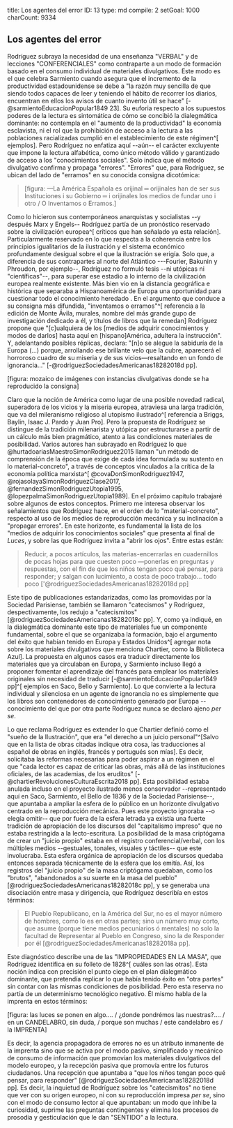 title:          Los agentes del error
ID:             13
type:           md
compile:        2
setGoal:        1000
charCount:      9334


## Los agentes del error

Rodríguez subraya la necesidad de una enseñanza "VERBAL" y de lecciones "CONFERENCIALES" como contraparte a un modo de formación basado en el consumo individual de materiales divulgativos. Este modo es el que celebra Sarmiento cuando asegura que el incremento de la productividad estadounidense se debe a "la razón muy sencilla de que siendo todos capaces de leer y teniendo el hábito de recorrer los diarios, encuentran en ellos los avisos de cuanto invento útil se hace" [-@sarmientoEducacionPopular1849 23]. Su euforia respecto a los supuestos poderes de la lectura es sintomática de cómo se concibió la dialegmática dominante: no contempla en el "aumento de la productividad" la economía esclavista, ni el rol que la prohibición de acceso a la lectura a las poblaciones racializadas cumplió en el establecimiento de este régimen^[ ejemplos]. Pero Rodríguez no enfatiza aquí --aún-- el carácter excluyente que impone la lectura alfabética, como único método válido y garantizado de acceso a los "conocimientos sociales". Solo indica que el método divulgativo confirma y propaga "errores".  "Errores" que, para Rodríguez, se ubican del lado de "erramos" en su conocida consigna dicotómica: 

>[figura: —La América Española es orijinal ═ orijinales han de ser sus Instituciones i su Gobierno ═ i orijinales los medios de fundar uno i otro / O Inventamos o Erramos.]

Como lo hicieron sus contemporáneos anarquistas y socialistas --y después Marx y Engels-- Rodríguez partía de un pronóstico reservado sobre la civilización europea^[ críticos que han señalado ya esta relación]. Particularmente reservado en lo que respecta a la coherencia entre los principios igualitarios de la ilustración y el sistema económico profundamente desigual sobre el que la ilustración se erigía. Solo que, a diferencia de sus contrapartes al norte del Atlántico ---Fourier, Bakunin y Phroudon, por  ejemplo--, Rodríguez no formuló tesis --ni utópicas ni "científicas"--, para superar ese estadio a lo interno de la civilización europea realmente existente. Más bien vio en la distancia geográfica e histórica que separaba a Hispanoamérica de Europa una oportunidad para cuestionar todo el conocimiento heredado <!--agregar referencia al mundonovismo de Briggs -->. En el argumento que conduce a su consigna más difundida, "inventamos o erramos"^[ referencia a la edición de Monte Ávila, murales, nombre del más grande gupo de investigación dedicado a él, y títulos de libros que la remedan]  Rodríguez propone que "[c]ualquiera de los [medios de adquirir conocimientos y modos de darlos] hasta aquí en [hispano]América, adultera la instrucción". Y, adelantando posibles réplicas, declara: "[n]o se alegue la sabiduría de la Europa (...) porque, arrollando ese brillante velo que la cubre, aparecerá el horroroso cuadro de su miseria y de sus vicios—resaltando en un fondo de ignorancia..." [-@rodriguezSociedadesAmericanas18282018d pp]. 

[figura: mozaico de imágenes con instancias divulgativas donde se ha reproducido la consigna]

Claro que la noción de América como lugar de una posible novedad radical, superadora de los vicios y la miseria europea, atraviesa una larga tradición, que va del mileranismo religioso al utopismo ilustrado^[ referencia a Briggs, Baylin, Isaac J. Pardo y Juan Pro]. Pero la propuesta de Rodríguez se distingue de la tradición milenarista y utópica por estructurarse a partir de un cálculo más bien pragmático, atento a las condiciones materiales de posibilidad. Varios autores han subrayado en Rodríguez lo que @hurtadoariasMaestroSimonRodriguez2015 llaman "un método de comprensión de la época que exige de cada idea formulada su sustento en lo material-concreto", a través de conceptos vinculados a la crítica de la economía política marxista^[ @covaDonSimonRodriguez1947, @rojasolayaSimonRodriguezClase2017, @fernandezSimonRodriguezUtopia1995, @lopezpalmaSimonRodriguezUtopia1989]. En el próximo capítulo trabajaré sobre algunos de estos conceptos. Primero me interesa observar los señalamientos que Rodríguez hace, en el orden de lo "material-concreto", respecto al uso de los medios de reproducción mecánica y su inclinación a "propagar errores". En este horizonte, es fundamental la lista de los "medios de adquirir los conocimientos sociales" que presenta al final de *Luces*, y sobre las que Rodríguez invita a "abrir los ojos". Entre estas están:

>Reducir, a pocos artículos, las materias-encerrarlas en cuadernillos de pocas hojas para que cuesten poco —ponerlas en preguntas y respuestas, con el fin de que los niños tengan poco qué pensar, para responder; y salgan con lucimiento, a costa de poco trabajo… todo poco ['@rodriguezSociedadesAmericanas18282018d pp]

Este tipo de publicaciones estandarizadas, como las promovidas por la Sociedad Parisiense, también se llamaron "catecismos" <!--¿por qué y por quién?--> y Rodríguez, despectivamente, los redujo a "catecismitos" [@rodriguezSociedadesAmericanas18282018c pp]<!--Detalles sobre la biblioteca azul y problema de la historización de la lectura-->. Y, como ya indiqué, en la dialegmática dominante este tipo de materiales fue un componente fundamental, sobre el que se organizaba la formación, bajo el argumento del éxito que habían tenido en Europa y Estados Unidos^[ agregar nota sobre los materiales divulgativos que menciona Chartier, como la Biblioteca Azul]. La propuesta en algunos casos era traducir directamente los materiales que ya circulaban en Europa, y Sarmiento incluso llegó a proponer fomentar el aprendizaje del francés para emplear los materiales originales sin necesidad de traducir [-@sarmientoEducacionPopular1849 pp]<!--  -->^[ ejemplos en Saco, Bello y Sarmiento]. Lo que convierte a la lectura individual y silenciosa en un agente de ignorancia no es simplemente que los libros son contenedores de conocimiento generado por Europa --conocimiento del que por otra parte Rodríguez nunca se declaró ajeno *per se*. 

Lo que reclama Rodríguez es extender lo que Chartier definió como el "sueño de la Ilustración", que era "el derecho a un juicio personal"^[Salvo que en la lista de obras citadas indique otra cosa, las traducciones al español de obras en inglés, francés y portugués son mías]. Es decir, solicitaba las reformas necesarias para poder aspirar a un régimen en el que "cada lector es capaz de criticar las obras, más allá de las instituciones oficiales, de las academias, de los eruditos" [-@chartierRevolucionesCulturaEscrita2018 pp]. Esta posibilidad estaba anulada incluso en el proyecto ilustrado menos conservador --representado aquí en Saco, Sarmiento, el Bello de 1836 y de la Sociedad Parisiense--, que apuntaba a ampliar la esfera de lo público en un horizonte divulgativo centrado en la reproducción mecánica. Pues este proyecto ignoraba --o elegía omitir-- que por fuera de la esfera letrada ya existía una fuerte tradición de apropiación de los discursos del "capitalismo impreso" que no estaba restringida a la lecto-escritura. La posibilidad de la masa criptógama de crear un "juicio propio" estaba en el registro conferencial/verbal, con los múltiples medios --gestuales, tonales, visuales y táctiles-- que este involucraba. Esta esfera orgánica de apropiación de los discursos quedaba entonces separada técnicamente de la esfera que los emitía. Así, los registros del "juicio propio" de la masa criptógama quedaban, como los "brutos", "abandonados a su suerte en la masa del pueblo" [@rodriguezSociedadesAmericanas18282018c pp], y se generaba una disociación entre masa y dirigencia, que Rodríguez describía en estos términos:
 
 >El Pueblo Republicano, en la América del Sur, no es el mayor número de hombres, como lo es en otras partes; sino un número muy corto, que asume (porque tiene medios pecuniarios ó mentales) no solo la facultad de Representar al Pueblo en Congreso, sino la de Responder por él [@rodriguezSociedadesAmericanas18282018a pp].

Este diagnóstico describe una de las "IMPROPIEDADES EN LA MASA", que Rodríguez identifica en su folleto de 1828^[ cuáles son las otras]. Esta noción indica con precisión el punto ciego en el plan dialegmático dominante, que pretendía replicar lo que había tenido éxito en "otra partes" sin contar con las mismas condiciones de posibilidad<!--Breve historización con Chartier-->. Pero esta reserva no partía de un determinismo tecnológico negativo. Él mismo habla de la imprenta en estos términos: 

[figura: las luces se ponen en algo….  / ¿donde pondrémos las nuestras?.... / en un CANDELABRO, sin duda, / porque son muchas / este candelabro es / la IMPRENTA]

Es decir, la agencia propagadora de errores no es un atributo inmanente de la imprenta sino que se activa por el modo pasivo, simplificado y mecánico de consumo de información que promovían los materiales divulgativos del modelo europeo, y la recepción pasiva que promovía entre los futuros ciudadanos. Una recepción que apuntaba a "que los niños tengan poco qué pensar, para responder" [@rodriguezSociedadesAmericanas18282018d pp]. Es decir, la inquietud de Rodríguez sobre los "catecismitos" no tiene que ver con su origen europeo, ni con su reproducción impresa *per se*, sino con el modo de consumo lector al que apuntaban: un modo que inhibe la curiosidad, suprime las preguntas contingentes y elimina los procesos de prosodia y gesticulación que le dan "SENTIDO" a la lectura. 
